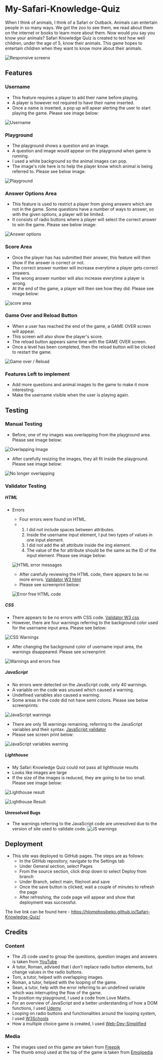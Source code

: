 # My-Safari-Knowledge-Quiz

When I think of animals, I think of a Safari or Outback. Animals can entertain people in so many ways. We got the zoo to see them, we read about them on the internet or books to learn more about them. Now would you say you know your animals? Safari Knowledge Quiz is created to test how well children, under the age of 5, know their animals. This game hopes to entertain children when they want to know more about their animals. 

![Responsive screens](README.md%20docs/amiresponsive-screens.png)

## Features 

### Username
- This feature requires a player to add their name before playing.
- A player is however not required to have their name inserted.
- Once a name is inserted, a pop up will apear alerting the user to start playing the game. Please see image below:

![Username](README.md%20docs/username-alert.png)

### Playground
- The playground shows a question and an image.
- A question and image would appear on the playground when game is running.
- I used a white background so the animal images can pop.
- The image's role here is to help the player know which animal is being referred to. Please see below image:

![Playground](README.md%20docs/playground-screen.png)

### Answer Options Area
- This feature is used to restrict a player from giving answers which are not in the game. Some questions have a number of ways to answer, so with the given options, a player will be limited.
- It consists of radio buttons where a player will select the correct answer to win the game. Please see below image:

![Answer options](README.md%20docs/answer-options.png)

### Score Area
- Once the player has has submitted their answer, this feature will then show if the answer is correct or not.
- The correct answer number will increase everytime a player gets correct answers.
- The wrong answer number will also increase everytime a player is wrong.
- At the end of the game, a player will then see how they did. Please see image below:

![score area](README.md%20docs/score-section.png)

### Game Over and Reload Button
- When a user has reached the end of the game, a GAME OVER screen will appear.
- This screen will also show the player's score.
- The reload button appears same time with the GAME OVER screen.
- Once a level has been completed, then the reload button will be clicked to restart the game.

![Game over / Reload](README.md%20docs/gameover-reload-screen.png)

### Features Left to implement
* Add more questions and animal images to the game to make it more interesting.
* Make the username visible when the user is playing again.

## Testing
### Manual Testing
* Before, one of my images was overlapping from the playground area. Please see image below:

![Overlapping Image](README.md%20docs/overlapping-image.png)

* After carefully resizing the images, they all fit inside the playground. Please see image below:

![No longer overlapping](README.md%20docs/no-overlap.png)

### Validator Testing

##### HTML
* Errors
    - Four errors were found on HTML.
    - 1. I did not include spaces between attributes. 
      2. Inside the username input element, I put two types of values in one input element.
      3. I did not add the alt attribute inside the img element.
      4. The value of the for attribute should be the same as the ID of the input element. Please see image below:

    ![HTML error messages](README.md%20docs/html-errors.png)

    - After carefully reviewing the HTML code, there appears to be no more errors. [Validator W3 html](https://validator.w3.org/nu/#textarea)
    - Please see screenprint below:

    ![Error free HTML code](README.md%20docs/html-error-free.png)

##### CSS
   - There appears to be no errors with CSS code. [Validator W3 css](https://jigsaw.w3.org/css-validator/validator)
   - However, there are four warnings referring to the background color used for the username input area. Please see below:
   
   ![CSS Warnings](README.md%20docs/css-warnings.png)

   - After changing the background color of username input area, the warnings disappeared. Please see screenprint:

   ![Warnings and errors free](README.md%20docs/warnings-free.png)
    
##### JavaScript
   - No errors were detected on the JavaScript code, only 40 warnings.
   - A variable on the code was unused which caused a warning.
   - Undefined variables also caused a warning.
   - Some areas in the code did not have semi colons. Please see below screenprints:

   ![JavaScript warnings](README.md%20docs/js-warnings.png)   

   - There are only 18 warnings remaining, referring to the JavaScript variables and their syntax. [JavaScript validator](https://jshint.com/)
   - Please see screen print below:

   ![JavaScript variables warning](README.md%20docs/js-variables-warning.png) 

##### Lighthouse

   - My Safari Knowledge Quiz could not pass all lighthouse results
   - Looks like images are large
   - If the size of the images is reduced, they are going to be too small. Please see image below:

   ![Lighthouse result](README.md%20docs/lighthouse-result-1.png)

   ![Lighthouse Result](README.md%20docs/lighthouse-2.png)

#### Unresolved Bugs
* The warnings referring to the JavaScript code are unresolved due to the version of site used to validate code.
![JS warnings](README.md%20docs/Javascript-warnings-unresolved.png)

## Deployment
* This site was deployed to GitHub pages. The steps are as follows:
    - In the GitHub repository, navigate to the Settings tab
    - Under General section, select Pages
    - From the source section, click drop down to select Deploy from branch 
    - Under Branch, select main, file/root and save  
    - Once the save button is clicked, wait a couple of minutes to refresh the page
    - After refreshing, the code page will appear and show that deployment was successful.

The live link can be found here - https://hlomphosibeko.github.io/Safari-Knowledge-Quiz/

## Credits
### Content
* The JS code used to group the questions, question images and answers is taken from [YouTube](https://www.youtube.com/channel/UCEsOe19aGFcM31zLG2M2sXw)
* A tutor, Roman, advised that I don't replace radio button elements, but change values in the radio buttons.
* Tom, a tutor, helped with overlapping images.
* Roman, a tutor, helped with the looping of the game.
* Sean, a tutor, help with the error referring to an undefined variable which was interrupting the flow of the game. 
* To position my playground, I used a code from Love Maths.
* For an overview of JavaScript and a better understanding of how a DOM functions, I used [Udemy](https://www.udemy.com/course/mega-web-development-course-fullstack-javascript-python-django-backend/learn/lecture/34745556#overview)
* Looping on radio buttons and functionalities around the looping system, I used [W3Schools](https://www.w3schools.com/js/js_loop_for.asp)
* How a multiple choice game is created, I used [Web-Dev-Simplified](https://www.youtube.com/watch?v=riDzcEQbX6k)


### Media
* The images used on this game are taken from [Freepik](https://www.freepik.com/free-photos-vectors/safari-animals/)
* The thumb emoji used at the top of the game is taken from [Emojipedia](https://emojipeadia.org/thums-up)
